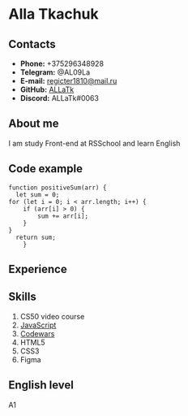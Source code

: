 # **Alla Tkachuk**
## **Contacts**
* **Phone:** +375296348928
* **Telegram:** @AL09La
* **E-mail:** regicter1810@mail.ru
* **GitHub:** [ALLaTk](https://github.com/ALLaTk)
* **Discord:** ALLaTk#0063
## **About me**
I am study Front-end at RSSchool and learn English
## **Code example**
```
function positiveSum(arr) {
  let sum = 0;
for (let i = 0; i < arr.length; i++) {
    if (arr[i] > 0) {
        sum += arr[i];
    }
}
  return sum;
    }
```
## **Experience**
## **Skills**
1. CS50 video course
2. [JavaScript](https://learn.javascript.ru/)
3. [Codewars](https://www.codewars.com/users/ALLaTk)
4. HTML5
5. CSS3
6. Figma
## **English level**
A1
